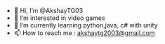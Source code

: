 - 👋 Hi, I’m @AkshayTG03
- 👀 I’m interested in video games
- 🌱 I’m currently learning python,java, c# with unity
- 📫 How to reach me : akshaytg2003@gmail.com

<!---
AkshayTG03/AkshayTG03 is a ✨ special ✨ repository because its `README.md` (this file) appears on your GitHub profile.
You can click the Preview link to take a look at your changes.
--->
